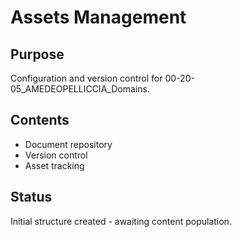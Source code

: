 # Assets Management

## Purpose
Configuration and version control for 00-20-05_AMEDEOPELLICCIA_Domains.

## Contents
- Document repository
- Version control
- Asset tracking

## Status
Initial structure created - awaiting content population.
